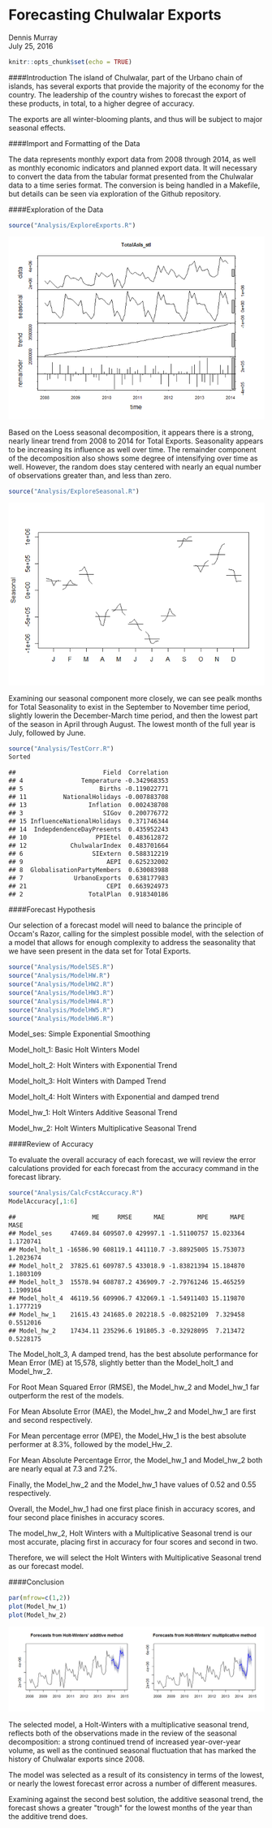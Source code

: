 # Forecasting Chulwalar Exports
Dennis Murray  
July 25, 2016  


```r
knitr::opts_chunk$set(echo = TRUE)
```

####Introduction
The island of Chulwalar, part of the Urbano chain of islands, has several exports that provide the majority of the economy for the country.  The leadership of the country wishes to forecast the export of these products, in total, to a higher degree of accuracy.

The exports are all winter-blooming plants, and thus will be subject to major seasonal effects.  


####Import and Formatting of the Data



The data represents monthly export data from 2008 through 2014, as well as monthly economic indicators and planned export data.  It will necessary to convert the data from the tabular format presented from the Chulwalar data to a time series format.  The conversion is being handled in a Makefile, but details can be seen via exploration of the Github repository.



####Exploration of the Data


```r
source("Analysis/ExploreExports.R")
```

![](FinalChulwalar_files/figure-html/unnamed-chunk-3-1.png)<!-- -->

Based on the Loess seasonal decomposition, it appears there is a strong, nearly linear trend from 2008 to 2014 for Total Exports.  Seasonality appears to be increasing its influence as well over time.  The remainder component of the decomposition also shows some degree of intensifying over time as well.  However, the random does stay centered with nearly an equal number of observations greater than, and less than zero.


```r
source("Analysis/ExploreSeasonal.R")
```

![](FinalChulwalar_files/figure-html/unnamed-chunk-4-1.png)<!-- -->

Examining our seasonal component more closely, we can see pealk months for Total Seasonality to exist in the September to November time period, slightly lowerin the December-March time period, and then the lowest part of the season in April through August.  The lowest month of the full year is July, followed by June.


```r
source("Analysis/TestCorr.R")
Sorted
```

```
##                        Field  Correlation
## 4                Temperature -0.342968353
## 5                     Births -0.119022771
## 11          NationalHolidays -0.007883708
## 13                 Inflation  0.002438708
## 3                      SIGov  0.200776772
## 15 InfluenceNationalHolidays  0.371746344
## 14  IndepdendenceDayPresents  0.435952243
## 10                   PPIEtel  0.483612872
## 12            ChulwalarIndex  0.483701664
## 6                   SIExtern  0.588312219
## 9                       AEPI  0.625232002
## 8  GlobalisationPartyMembers  0.630083988
## 7              UrbanoExports  0.638177983
## 21                      CEPI  0.663924973
## 2                  TotalPlan  0.918340186
```


####Forecast Hypothesis

Our selection of a forecast model will need to balance the principle of Occam's Razor, calling for the simplest possible model, with the selection of a model that allows for enough complexity to address the seasonality that we have seen present in the data set for Total Exports.


```r
source("Analysis/ModelSES.R")
source("Analysis/ModelHW.R")
source("Analysis/ModelHW2.R")
source("Analysis/ModelHW3.R")
source("Analysis/ModelHW4.R")
source("Analysis/ModelHW5.R")
source("Analysis/ModelHW6.R")
```

Model_ses: Simple Exponential Smoothing

Model_holt_1: Basic Holt Winters Model

Model_holt_2: Holt Winters with Exponential Trend

Model_holt_3: Holt Winters with Damped Trend

Model_holt_4: Holt Winters with Exponential and damped trend

Model_hw_1: Holt Winters Additive Seasonal Trend

Model_hw_2: Holt Winters Multiplicative Seasonal Trend



####Review of Accuracy

To evaluate the overall accuracy of each forecast, we will review the error calculations provided for each forecast from the accuracy command in the forecast library.


```r
source("Analysis/CalcFcstAccuracy.R")
ModelAccuracy[,1:6]
```

```
##                     ME     RMSE      MAE         MPE      MAPE      MASE
## Model_ses     47469.84 609507.0 429997.1 -1.51100757 15.023364 1.1720741
## Model_holt_1 -16586.90 608119.1 441110.7 -3.88925005 15.753073 1.2023674
## Model_holt_2  37825.61 609787.5 433018.9 -1.83821394 15.184870 1.1803109
## Model_holt_3  15578.94 608787.2 436909.7 -2.79761246 15.465259 1.1909164
## Model_holt_4  46119.56 609906.7 432069.1 -1.54911403 15.119870 1.1777219
## Model_hw_1    21615.43 241685.0 202218.5 -0.08252109  7.329458 0.5512016
## Model_hw_2    17434.11 235296.6 191805.3 -0.32928095  7.213472 0.5228175
```

The Model_holt_3, A damped trend, has the best absolute performance for Mean Error (ME) at 15,578, slightly better than the Model_holt_1 and Model_hw_2.

For Root Mean Squared Error (RMSE), the Model_hw_2 and Model_hw_1 far outperform the rest of the models.

For Mean Absolute Error (MAE), the Model_hw_2 and Model_hw_1 are first and second respectively.  

For Mean percentage error (MPE), the Model_Hw_1 is the best absolute performer at 8.3%, followed by the model_Hw_2.

For Mean Absolute Percentage Error, the Model_hw_1 and Model_hw_2 both are nearly equal at 7.3 and 7.2%.

Finally, the Model_hw_2 and the Model_hw_1 have values of 0.52 and 0.55 respectively.

Overall, the Model_hw_1 had one first place finish in accuracy scores, and four second place finishes in accuracy scores.

The model_hw_2, Holt Winters with a Multiplicative Seasonal trend is our most accurate, placing first in accuracy for four scores and second in two.

Therefore, we will select the Holt Winters with Multiplicative Seasonal trend as our forecast model.

####Conclusion


```r
par(mfrow=c(1,2))
plot(Model_hw_1)
plot(Model_hw_2)
```

![](FinalChulwalar_files/figure-html/unnamed-chunk-8-1.png)<!-- -->

The selected model, a Holt-Winters with a multiplicative seasonal trend, reflects both of the observations made in the review of the seasonal decomposition: a strong continued trend of increased year-over-year volume, as well as the continued seasonal fluctuation that has marked the history of Chulwalar exports since 2008.  

The model was selected as a result of its consistency in terms of the lowest, or nearly the lowest forecast error across a number of different measures.

Examining against the second best solution, the additive seasonal trend, the forecast shows a greater "trough" for the lowest months of the year than the additive trend does.  
